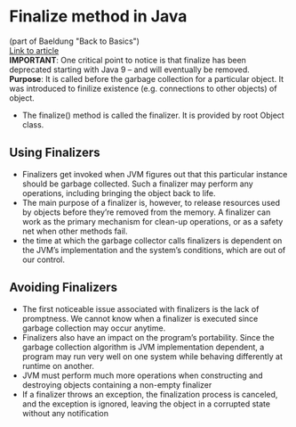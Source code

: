 # Finalize method in Java  
(part of Baeldung "Back to Basics")  
[Link to article](https://www.baeldung.com/java-finalize)  
**IMPORTANT**: One critical point to notice is that finalize has been deprecated starting with Java 9 – and will eventually be removed.  
**Purpose**: It is called before the garbage collection for a particular object. It was introduced to finilize existence (e.g. connections to other objects) of object.  
* The finalize() method is called the finalizer. It is provided by root Object class.  
## Using Finalizers
* Finalizers get invoked when JVM figures out that this particular instance should be garbage collected. Such a finalizer may perform any operations, including bringing the object back to life.
* The main purpose of a finalizer is, however, to release resources used by objects before they’re removed from the memory. A finalizer can work as the primary mechanism for clean-up operations, or as a safety net when other methods fail.
* the time at which the garbage collector calls finalizers is dependent on the JVM’s implementation and the system’s conditions, which are out of our control.
## Avoiding Finalizers
* The first noticeable issue associated with finalizers is the lack of promptness. We cannot know when a finalizer is executed since garbage collection may occur anytime.
* Finalizers also have an impact on the program’s portability. Since the garbage collection algorithm is JVM implementation dependent, a program may run very well on one system while behaving differently at runtime on another.
* JVM must perform much more operations when constructing and destroying objects containing a non-empty finalizer
* If a finalizer throws an exception, the finalization process is canceled, and the exception is ignored, leaving the object in a corrupted state without any notification